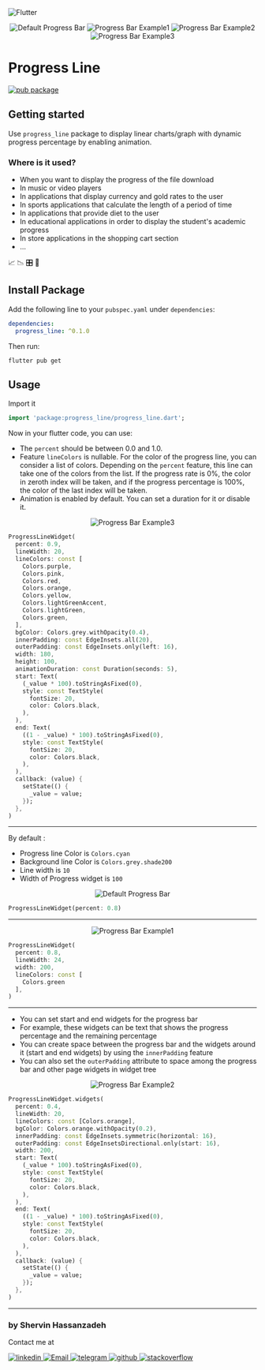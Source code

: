 
<img alt="Flutter" src="https://img.shields.io/badge/Flutter-075898?style=flat-squar&logo=flutter&logoColor=white"/>

<p align="center">
  <img alt="Default Progress Bar" src="https://github.com/shervin-h/progress_line/blob/main/assets/progress_bar_default.gif?raw=true">
  <img alt="Progress Bar Example1" src="https://github.com/shervin-h/progress_line/blob/main/assets/progress_bar_example1.gif?raw=true">
  <img alt="Progress Bar Example2" src="https://github.com/shervin-h/progress_line/blob/main/assets/progress_bar_example2.gif?raw=true">
  <img alt="Progress Bar Example3" src="https://github.com/shervin-h/progress_line/blob/main/assets/progress_bar_example3.gif?raw=true">
</p>

# Progress Line

[![pub package](https://img.shields.io/pub/v/progress_line.svg)](https://pub.dev/packages/progress_line)

## Getting started

Use `progress_line` package to display linear charts/graph with dynamic progress percentage by enabling animation.

### Where is it used?

- When you want to display the progress of the file download
- In music or video players
- In applications that display currency and gold rates to the user
- In sports applications that calculate the length of a period of time
- In applications that provide diet to the user
- In educational applications in order to display the student's academic progress
- In store applications in the shopping cart section
- ...

📈 📉 🎛 📱

## Install Package

Add the following line to your `pubspec.yaml` under `dependencies`:

```yaml
dependencies:
  progress_line: ^0.1.0
```

Then run:

```
flutter pub get
```

## Usage

Import it

```dart
import 'package:progress_line/progress_line.dart';
```

Now in your flutter code, you can use:

- The `percent` should be between 0.0 and 1.0.
- Feature `lineColors` is nullable. For the color of the progress line,
  you can consider a list of colors. Depending on the `percent` feature, this line can take one of the colors from the list.
  If the progress rate is 0%, the color in zeroth index will be taken,
  and if the progress percentage is 100%, the color of the last index will be taken.
- Animation is enabled by default. You can set a duration for it or disable it.

<p align="center">
    <img alt="Progress Bar Example3" src="https://github.com/shervin-h/progress_line/blob/main/assets/progress_bar_example3.gif?raw=true">
</p>

```dart
ProgressLineWidget(
  percent: 0.9,
  lineWidth: 20,
  lineColors: const [
    Colors.purple,
    Colors.pink,
    Colors.red,
    Colors.orange,
    Colors.yellow,
    Colors.lightGreenAccent,
    Colors.lightGreen,
    Colors.green,
  ],
  bgColor: Colors.grey.withOpacity(0.4),
  innerPadding: const EdgeInsets.all(20),
  outerPadding: const EdgeInsets.only(left: 16),
  width: 180,
  height: 100,
  animationDuration: const Duration(seconds: 5),
  start: Text(
    (_value * 100).toStringAsFixed(0),
    style: const TextStyle(
      fontSize: 20,
      color: Colors.black,
    ),
  ),
  end: Text(
    ((1 - _value) * 100).toStringAsFixed(0),
    style: const TextStyle(
      fontSize: 20,
      color: Colors.black,
    ),
  ),
  callback: (value) {
    setState(() {
      _value = value;
    });
  },
)
```

---

By default :
- Progress line Color is `Colors.cyan`
- Background line Color is `Colors.grey.shade200`
- Line width is `10`
- Width of Progress widget is `100`


<p align="center">
    <img alt="Default Progress Bar" src="https://github.com/shervin-h/progress_line/blob/main/assets/progress_bar_default.gif?raw=true">
</p>

```dart
ProgressLineWidget(percent: 0.8)
```

---

<p align="center">
    <img alt="Progress Bar Example1" src="https://github.com/shervin-h/progress_line/blob/main/assets/progress_bar_example1.gif?raw=true">
</p>

```dart
ProgressLineWidget(
  percent: 0.8,
  lineWidth: 24,
  width: 200,
  lineColors: const [
    Colors.green
  ],
)
```

---

- You can set start and end widgets for the progress bar
- For example, these widgets can be text that shows the progress percentage and the remaining percentage
- You can create space between the progress bar and the widgets around it (start and end widgets) by using the `innerPadding` feature
- You can also set the `outerPadding` attribute to space among the progress bar and other page widgets in widget tree

<p align="center">
    <img alt="Progress Bar Example2" src="https://github.com/shervin-h/progress_line/blob/main/assets/progress_bar_example2.gif?raw=true">
</p>

```dart
ProgressLineWidget.widgets(
  percent: 0.4,
  lineWidth: 20,
  lineColors: const [Colors.orange],
  bgColor: Colors.orange.withOpacity(0.2),
  innerPadding: const EdgeInsets.symmetric(horizontal: 16),
  outerPadding: const EdgeInsetsDirectional.only(start: 16),
  width: 200,
  start: Text(
    (_value * 100).toStringAsFixed(0),
    style: const TextStyle(
      fontSize: 20,
      color: Colors.black,
    ),
  ),
  end: Text(
    ((1 - _value) * 100).toStringAsFixed(0),
    style: const TextStyle(
      fontSize: 20,
      color: Colors.black,
    ),
  ),
  callback: (value) {
    setState(() {
      _value = value;
    });
  },
)
```

---

### by Shervin Hassanzadeh

Contact me at
<br>

  <a href="https://www.linkedin.com/in/shervin-hassanzadeh/">
    <img alt="linkedin" src="https://img.shields.io/badge/linkedin-0077B5.svg?style=flat-squar&logo=linkedin&logoColor=white"/>
  </a>
  <a href="mailto:shervin.hz07@gmail.com">
    <img alt="Email" src="https://img.shields.io/badge/Email-D14836?style=flat-squar&logo=gmail&logoColor=white"/>
  </a>
  <a href="https://t.me/shervin_hz07">
    <img alt="telegram" src="https://img.shields.io/badge/Telegram-2B9FD1?style=flat-squar&logo=telegram&logoColor=white" />
  </a>
  <a href="https://github.com/shervin-h">
    <img alt="github" src="https://img.shields.io/badge/github-121011.svg?style=flat-squar&logo=github&logoColor=white"/>
  </a>
  <a href="https://stackoverflow.com/users/13066224/shervin">
    <img alt="stackoverflow" src="https://img.shields.io/badge/Stackoverflow-ef8236?style=flat-squar&logo=stackoverflow&logoColor=white" />
  </a>

<br>
